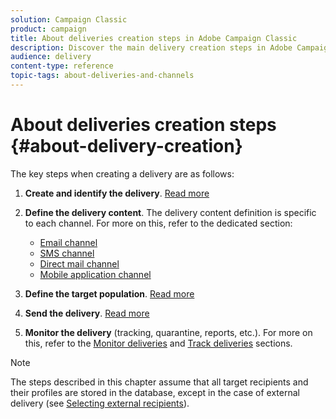 ```yaml
---
solution: Campaign Classic
product: campaign
title: About deliveries creation steps in Adobe Campaign Classic
description: Discover the main delivery creation steps in Adobe Campaign Classic.
audience: delivery
content-type: reference
topic-tags: about-deliveries-and-channels
---
```


# About deliveries creation steps {#about-delivery-creation}

The key steps when creating a delivery are as follows:

1. **Create and identify the delivery**. [Read more](../../delivery/using/steps-create-and-identify-the-delivery.md)

1. **Define the delivery content**. The delivery content definition is specific to each channel. For more on this, refer to the dedicated section:

    * [Email channel](../../delivery/using/defining-the-email-content.md)
    * [SMS channel](../../delivery/using/sms-channel.md#defining-the-sms-content)
    * [Direct mail channel](../../delivery/using/defining-the-direct-mail-content.md)
    * [Mobile application channel](../../delivery/using/about-mobile-app-channel.md)

1. **Define the target population**. [Read more](../../delivery/using/steps-defining-the-target-population.md)

1. **Send the delivery**. [Read more](../../delivery/using/steps-sending-the-delivery.md)

1. **Monitor the delivery** (tracking, quarantine, reports, etc.). For more on this, refer to the [Monitor deliveries](../../delivery/using/about-delivery-monitoring.md) and [Track deliveries](../../delivery/using/about-message-tracking.md) sections.

>[!NOTE]
>
>The steps described in this chapter assume that all target recipients and their profiles are stored in the database, except in the case of external delivery (see [Selecting external recipients](../../delivery/using/steps-defining-the-target-population.md#selecting-external-recipients)).
